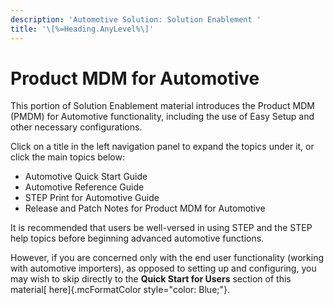 ```yaml
---
description: 'Automotive Solution: Solution Enablement '
title: '\[%=Heading.AnyLevel%\]'
---
```


Product MDM for Automotive
==========================

This portion of Solution Enablement material introduces the Product MDM
(PMDM) for Automotive functionality, including the use of Easy Setup and
other necessary configurations.

Click on a title in the left navigation panel to expand the topics under
it, or click the main topics below:

-   Automotive Quick Start Guide
-   Automotive Reference Guide
-   STEP Print for Automotive Guide
-   Release and Patch Notes for Product MDM for Automotive

It is recommended that users be well-versed in using STEP and the STEP
help topics before beginning advanced automotive functions.

However, if you are concerned only with the end user functionality
(working with automotive importers), as opposed to setting up and
configuring, you may wish to skip directly to the **Quick Start for
Users** section of this material[ here]{.mcFormatColor
style="color: Blue;"}.
